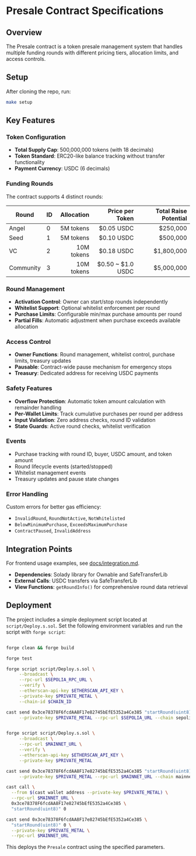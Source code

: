 # Presale Contract Specifications

## Overview
The Presale contract is a token presale management system that handles multiple funding rounds with different pricing tiers, allocation limits, and access controls.

## Setup

After cloning the repo, run:

```bash
make setup
```

## Key Features

### Token Configuration
- **Total Supply Cap**: 500,000,000 tokens (with 18 decimals)
- **Token Standard**: ERC20-like balance tracking without transfer functionality
- **Payment Currency**: USDC (6 decimals)

### Funding Rounds
The contract supports 4 distinct rounds:

| Round | ID | Allocation | Price per Token | Total Raise Potential |
|-------|----|-----------:|----------------:|----------------------:|
| Angel | 0 | 5M tokens | $0.05 USDC | $250,000 |
| Seed | 1 | 5M tokens | $0.10 USDC | $500,000 |
| VC | 2 | 10M tokens | $0.18 USDC | $1,800,000 |
| Community | 3 | 10M tokens | $0.50 ~ $1.0 USDC | $5,000,000 |

### Round Management
- **Activation Control**: Owner can start/stop rounds independently
- **Whitelist Support**: Optional whitelist enforcement per round
- **Purchase Limits**: Configurable min/max purchase amounts per round
- **Partial Fills**: Automatic adjustment when purchase exceeds available allocation

### Access Control
- **Owner Functions**: Round management, whitelist control, purchase limits, treasury updates
- **Pausable**: Contract-wide pause mechanism for emergency stops
- **Treasury**: Dedicated address for receiving USDC payments

### Safety Features
- **Overflow Protection**: Automatic token amount calculation with remainder handling
- **Per-Wallet Limits**: Track cumulative purchases per round per address
- **Input Validation**: Zero address checks, round ID validation
- **State Guards**: Active round checks, whitelist verification

### Events
- Purchase tracking with round ID, buyer, USDC amount, and token amount
- Round lifecycle events (started/stopped)
- Whitelist management events
- Treasury updates and pause state changes

### Error Handling
Custom errors for better gas efficiency:
- `InvalidRound`, `RoundNotActive`, `NotWhitelisted`
- `BelowMinimumPurchase`, `ExceedsMaximumPurchase`
- `ContractPaused`, `InvalidAddress`

## Integration Points
For frontend usage examples, see [docs/integration.md](docs/integration.md).

- **Dependencies**: Solady library for Ownable and SafeTransferLib
- **External Calls**: USDC transfers via SafeTransferLib
- **View Functions**: `getRoundInfo()` for comprehensive round data retrieval


## Deployment

The project includes a simple deployment script located at `script/Deploy.s.sol`.
Set the following environment variables and run the script with `forge script`:


```bash

forge clean && forge build

forge test

forge script script/Deploy.s.sol \
     --broadcast \
     --rpc-url $SEPOLIA_RPC_URL \
     --verify \
     --etherscan-api-key $ETHERSCAN_API_KEY \
     --private-key $PRIVATE_METAL \
     --chain-id $CHAIN_ID

cast send 0x3ce78378F6fcdAA8F17e82745bEfE5352a4Ce385 "startRound(uint8)" 3 \
     --private-key $PRIVATE_METAL --rpc-url $SEPOLIA_URL --chain sepolia


forge script script/Deploy.s.sol \
     --broadcast \
     --rpc-url $MAINNET_URL \
     --verify \
     --etherscan-api-key $ETHERSCAN_API_KEY \
     --private-key $PRIVATE_METAL

cast send 0x3ce78378F6fcdAA8F17e82745bEfE5352a4Ce385 "startRound(uint8)" 0 \
     --private-key $PRIVATE_METAL --rpc-url $MAINNET_URL --chain mainnet

cast call \
  --from $(cast wallet address --private-key $PRIVATE_METAL) \
  --rpc-url $MAINNET_URL \
  0x3ce78378F6fcdAA8F17e82745bEfE5352a4Ce385 \
  "startRound(uint8)" 0

cast send 0x3ce78378F6fcdAA8F17e82745bEfE5352a4Ce385 \
  "startRound(uint8)" 0 \
  --private-key $PRIVATE_METAL \
  --rpc-url $MAINNET_URL

```

This deploys the `Presale` contract using the specified parameters.
